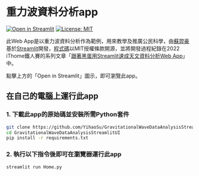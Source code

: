 # 重力波資料分析app
[![Open in Streamlit](https://static.streamlit.io/badges/streamlit_badge_black_white.svg)](https://yihaosu-gravitationalwavedataanalysisstreamlitui-home-fgrchc.streamlitapp.com/)
[![License: MIT](https://img.shields.io/badge/License-MIT-blue.svg)](https://github.com/YihaoSu/GravitationalWaveDataAnalysisStreamlitUI/blob/main/LICENSE)


此Web App是以重力波資料分析作為範例，用來教學及推廣公民科學，由[蘇羿豪](https://astrobackhacker.tw/)基於[Streamlit](https://streamlit.io/)開發，[程式碼](https://github.com/YihaoSu/GravitationalWaveDataAnalysisStreamlitUI)以MIT授權條款開源，並將開發過程紀錄在2022 iThome鐵人賽的系列文章「[跟著黑蛋用Streamlit速成天文資料分析Web App](https://ithelp.ithome.com.tw/users/20103436/ironman/5820)」中。

點擊上方的「Open in Streamlit」圖示，即可瀏覽此app。

## 在自己的電腦上運行此app
### 1. 下載此app的原始碼並安裝所需Python套件
```bash
git clone https://github.com/YihaoSu/GravitationalWaveDataAnalysisStreamlitUI.git
cd GravitationalWaveDataAnalysisStreamlitUI
pip install -r requirements.txt
```
### 2. 執行以下指令後即可在瀏覽器運行此app
```shell
streamlit run Home.py
```